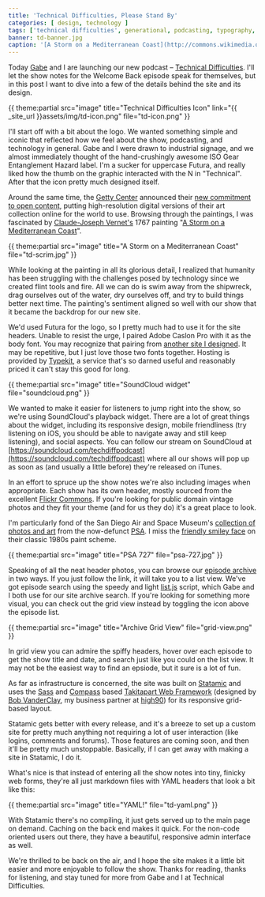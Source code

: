 ```yaml
---
title: 'Technical Difficulties, Please Stand By'
categories: [ design, technology ]
tags: ['technical difficulties', generational, podcasting, typography, typekit, statamic, takitapart, compass, flickr ]
banner: td-banner.jpg
caption: '[A Storm on a Mediterranean Coast](http://commons.wikimedia.org/wiki/File:Claude-Joseph_Vernet_-_A_Storm_on_a_Mediterranean_Coast_-_Google_Art_Project.jpg)'
---
```


Today [Gabe](http://macdrifter.com) and I are launching our new podcast &ndash; [Technical Difficulties](http://technicaldifficulties.us). I'll let the show notes for the Welcome Back episode speak for themselves, but in this post I want to dive into a few of the details behind the site and its design.

{{ theme:partial src="image" title="Technical Difficulties Icon" link="{{ _site_url }}assets/img/td-icon.png" file="td-icon.png" }}

I'll start off with a bit about the logo. We wanted something simple and iconic that reflected how we feel about the show, podcasting, and technology in general. Gabe and I were drawn to industrial signage, and we almost immediately thought of the hand-crushingly awesome ISO Gear Entanglement Hazard label. I'm a sucker for uppercase Futura, and really liked how the thumb on the graphic interacted with the N in "Technical". After that the icon pretty much designed itself.

Around the same time, the [Getty Center](http://www.getty.edu/) announced their [new commitment to open content](http://blogs.getty.edu/iris/open-content-an-idea-whose-time-has-come/), putting high-resolution digital versions of their art collection online for the world to use. Browsing through the paintings, I was fascinated by [Claude-Joseph Vernet's](http://en.wikipedia.org/wiki/Claude_Joseph_Vernet) 1767 painting "[A Storm on a Mediterranean Coast](http://search.getty.edu/museum/records/musobject?objectid=144721)". 

{{ theme:partial src="image" title="A Storm on a Mediterranean Coast" file="td-scrim.jpg" }}

While looking at the painting in all its glorious detail, I realized that humanity has been struggling with the challenges posed by technology since we created flint tools and fire. All we can do is swim away from the shipwreck, drag ourselves out of the water, dry ourselves off, and try to build things better next time. The painting's sentiment aligned so well with our show that it became the backdrop for our new site.

We'd used Futura for the logo, so I pretty much had to use it for the site headers. Unable to resist the urge, I paired Adobe Caslon Pro with it as the body font. You may recognize that pairing from [another site I designed](http://themindfulbit.com). It may be repetitive, but I just love those two fonts together. Hosting is provided by [Typekit](http://typekit.com), a service that's so darned useful and reasonably priced it can't stay this good for long.

{{ theme:partial src="image" title="SoundCloud widget" file="soundcloud.png" }}

We wanted to make it easier for listeners to jump right into the show, so we're using SoundCloud's playback widget. There are a lot of great things about the widget, including its responsive design, mobile friendliness (try listening on iOS, you should be able to navigate away and still keep listening), and social aspects. You can follow our stream on SoundCloud at [https://soundcloud.com/techdiffpodcast](https://soundcloud.com/techdiffpodcast) where all our shows will pop up as soon as (and usually a little before) they're released on iTunes.

In an effort to spruce up the show notes we're also including images when appropriate. Each show has its own header, mostly sourced from the excellent [Flickr Commons](http://www.flickr.com/commons). If you're looking for public domain vintage photos and they fit your theme (and for us they do) it's a great place to look. 

I'm particularly fond of the San Diego Air and Space Museum's [collection of photos and art](http://www.flickr.com/search/?w=commons&q=PSA) from the now-defunct [PSA](http://en.wikipedia.org/wiki/Pacific_Southwest_Airlines). I miss the [friendly smiley face](http://www.flickr.com/photos/sdasmarchives/4590517052/) on their classic 1980s paint scheme.

{{ theme:partial src="image" title="PSA 727" file="psa-727.jpg" }}

Speaking of all the neat header photos, you can browse our [episode archive](http://technicaldifficulties.us/episodes) in two ways. If you just follow the link, it will take you to a list view. We've got episode search using the speedy and light [list.js](http://listjs.com/) script, which Gabe and I both use for our site archive search. If you're looking for something more visual, you can check out the grid view instead by toggling the icon above the episode list.

{{ theme:partial src="image" title="Archive Grid View" file="grid-view.png" }}

In grid view you can admire the spiffy headers, hover over each episode to get the show title and date, and search just like you could on the list view. It may not be the easiest way to find an epsiode, but it sure is a lot of fun.

As far as infrastructure is concerned, the site was built on [Statamic](http://statamic.com) and uses the [Sass](http://sass-lang.com/) and [Compass](http://compass-style.org/) based [Takitapart Web Framework]() (designed by [Bob VanderClay](http://takitapart.com), my business partner at [high90](http://high90.com)) for its responsive grid-based layout. 

Statamic gets better with every release, and it's a breeze to set up a custom site for pretty much anything not requiring a lot of user interaction (like logins, comments and forums). Those features are coming soon, and then it'll be pretty much unstoppable. Basically, if I can get away with making a site in Statamic, I do it.

What's nice is that instead of entering all the show notes into tiny, finicky web forms, they're all just markdown files with YAML headers that look a bit like this:

{{ theme:partial src="image" title="YAML!" file="td-yaml.png" }}

With Statamic there's no compiling, it just gets served up to the main page on demand. Caching on the back end makes it quick. For the non-code oriented users out there, they have a beautiful, responsive admin interface as well.

We're thrilled to be back on the air, and I hope the site makes it a little bit easier and more enjoyable to follow the show. Thanks for reading, thanks for listening, and stay tuned for more from Gabe and I at Technical Difficulties.



